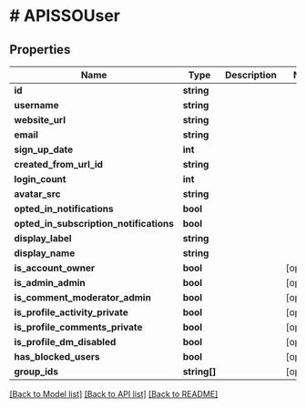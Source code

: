 # # APISSOUser

## Properties

Name | Type | Description | Notes
------------ | ------------- | ------------- | -------------
**id** | **string** |  |
**username** | **string** |  |
**website_url** | **string** |  |
**email** | **string** |  |
**sign_up_date** | **int** |  |
**created_from_url_id** | **string** |  |
**login_count** | **int** |  |
**avatar_src** | **string** |  |
**opted_in_notifications** | **bool** |  |
**opted_in_subscription_notifications** | **bool** |  |
**display_label** | **string** |  |
**display_name** | **string** |  |
**is_account_owner** | **bool** |  | [optional]
**is_admin_admin** | **bool** |  | [optional]
**is_comment_moderator_admin** | **bool** |  | [optional]
**is_profile_activity_private** | **bool** |  | [optional]
**is_profile_comments_private** | **bool** |  | [optional]
**is_profile_dm_disabled** | **bool** |  | [optional]
**has_blocked_users** | **bool** |  | [optional]
**group_ids** | **string[]** |  | [optional]

[[Back to Model list]](../../README.md#models) [[Back to API list]](../../README.md#endpoints) [[Back to README]](../../README.md)
